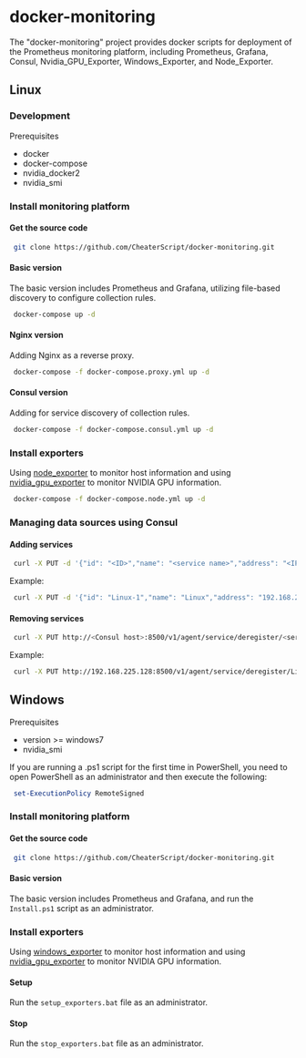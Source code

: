 # docker-monitoring

The "docker-monitoring" project provides docker scripts for deployment of the Prometheus monitoring platform, including Prometheus, Grafana, Consul, Nvidia_GPU_Exporter, Windows_Exporter, and Node_Exporter.

## Linux

### Development

Prerequisites

+ docker
+ docker-compose
+ nvidia_docker2
+ nvidia_smi

### Install monitoring platform

#### Get the source code

   ```bash
    git clone https://github.com/CheaterScript/docker-monitoring.git
   ```

#### Basic version

The basic version includes Prometheus and Grafana, utilizing file-based discovery to configure collection rules.

   ```bash
    docker-compose up -d
   ```

#### Nginx version

Adding Nginx as a reverse proxy.

   ```bash
    docker-compose -f docker-compose.proxy.yml up -d
   ```

#### Consul version

Adding for service discovery of collection rules.

   ```bash
    docker-compose -f docker-compose.consul.yml up -d
   ```

### Install exporters

Using [node_exporter](https://github.com/prometheus/node_exporter) to monitor host information and using [nvidia_gpu_exporter](https://github.com/utkuozdemir/nvidia_gpu_exporter) to monitor NVIDIA GPU information.

   ```bash
    docker-compose -f docker-compose.node.yml up -d
   ```

### Managing data sources using Consul

#### Adding services

   ```bash
    curl -X PUT -d '{"id": "<ID>","name": "<service name>","address": "<IP address>","port": <Port>,"tags": [<tags>],"checks": [{"http": "<protocol>://<IP>:<Port>","interval": "5s"}]}' http://<Consul host>:8500/v1/agent/service/register
   ```

Example:

   ```bash
    curl -X PUT -d '{"id": "Linux-1","name": "Linux","address": "192.168.225.1","port": 9182,"tags": ["service"],"checks": [{"http": "http://192.168.225.1:9182","interval": "5s"}]}' http://192.168.225.128:8500/v1/agent/service/register
   ```

#### Removing services


   ```bash
    curl -X PUT http://<Consul host>:8500/v1/agent/service/deregister/<service ID>
   ```

Example:

   ```bash
    curl -X PUT http://192.168.225.128:8500/v1/agent/service/deregister/Linux-1
   ```

## Windows

Prerequisites

+ version >= windows7
+ nvidia_smi

If you are running a .ps1 script for the first time in PowerShell, you need to open PowerShell as an administrator and then execute the following:

   ```powershell
    set-ExecutionPolicy RemoteSigned
   ```

### Install monitoring platform

#### Get the source code

   ```bash
    git clone https://github.com/CheaterScript/docker-monitoring.git
   ```

#### Basic version

The basic version includes Prometheus and Grafana, and run the `Install.ps1` script as an administrator.

### Install exporters

Using [windows_exporter](https://github.com/prometheus-community/windows_exporter) to monitor host information and using [nvidia_gpu_exporter](https://github.com/utkuozdemir/nvidia_gpu_exporter) to monitor NVIDIA GPU information.

#### Setup

Run the `setup_exporters.bat` file as an administrator.

#### Stop

Run the `stop_exporters.bat` file as an administrator.
